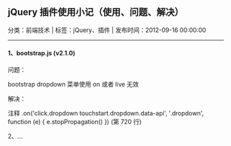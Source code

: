 ## jQuery 插件使用小记（使用、问题、解决）

分类：前端技术 | 标签：jQuery、插件 | 发布时间：2012-09-16 00:00:00

___

#### 1、bootstrap.js (v2.1.0)

问题：

bootstrap dropdown 菜单使用 on 或者 live 无效

解决：

注释 .on('click.dropdown touchstart.dropdown.data-api', '.dropdown', function (e) { e.stopPropagation() }) (第 720 行)

2、...
 
                                            
